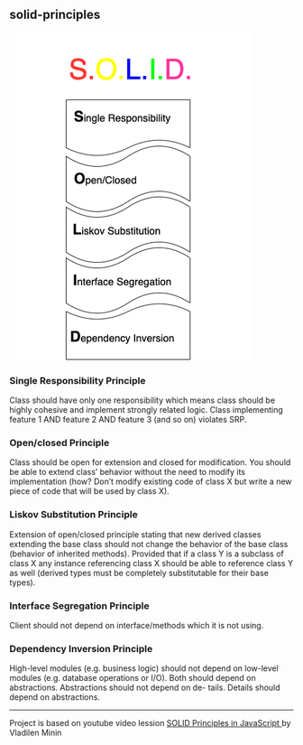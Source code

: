 ## solid-principles

![SOLID Principles In Action](img/solid.png)

### Single Responsibility Principle

Class should have only one responsibility which means class should be highly cohesive and implement strongly related logic. Class implementing feature 1 AND feature 2 AND feature 3 (and so on) violates SRP.

### Open/closed Principle

Class should be open for extension and closed for modification. You should be able to extend class’ behavior without the need to modify its implementation (how? Don’t modify existing code of class X but write a new piece of code that will be used by class X).

### Liskov Substitution Principle

Extension of open/closed principle stating that new derived classes extending the base class should not change the behavior of the base class (behavior of inherited methods). Provided that if a class Y is a subclass of class X any instance referencing class X should be able to reference class Y as well (derived types must be completely substitutable for their base types).

### Interface Segregation Principle

Client should not depend on interface/methods which it is not using.

### Dependency Inversion Principle

High-level modules (e.g. business logic) should not depend on low-level modules (e.g. database operations or I/O). Both should depend on abstractions. Abstractions should not depend on de- tails. Details should depend on abstractions.

---
Project is based on youtube video lession [SOLID Principles in JavaScript ](https://youtu.be/xq13wiqvcTc) by Vladilen Minin

